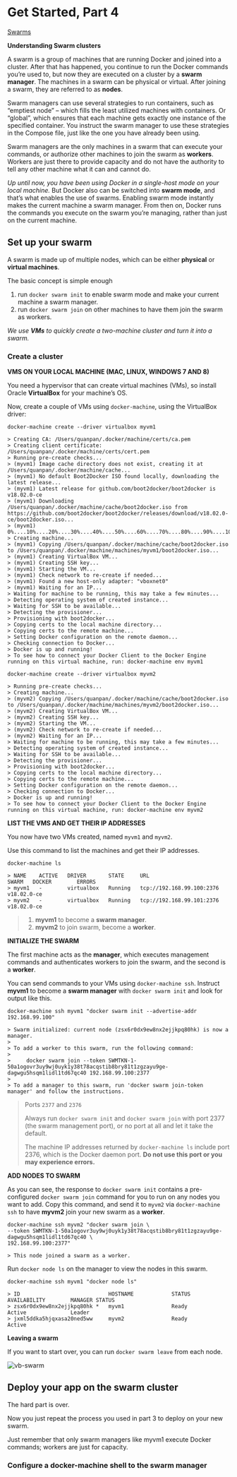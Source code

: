 # Get Started, Part 4

[Swarms](https://docs.docker.com/get-started/part4/)

**Understanding Swarm clusters**

A swarm is a group of machines that are running Docker and joined into a cluster.
After that has happened, you continue to run the Docker commands you’re used to,
but now they are executed on a cluster by a **swarm manager**.
The machines in a swarm can be physical or virtual.
After joining a swarm, they are referred to as **nodes**.

Swarm managers can use several strategies to run containers,
such as “emptiest node” – which fills the least utilized machines with containers.
Or “global”, which ensures that each machine gets exactly one instance of the specified container.
You instruct the swarm manager to use these strategies in the Compose file, just like the one you have already been using.

Swarm managers are the only machines in a swarm that can execute your commands,
or authorize other machines to join the swarm as **workers**.
Workers are just there to provide capacity and do not have the authority to tell any other machine what it can and cannot do.

*Up until now, you have been using Docker in a single-host mode on your local machine.*
But Docker also can be switched into **swarm mode**, and that’s what enables the use of swarms.
Enabling swarm mode instantly makes the current machine a swarm manager.
From then on, Docker runs the commands you execute on the swarm you’re managing, rather than just on the current machine.

## Set up your swarm

A swarm is made up of multiple nodes, which can be either **physical** or **virtual machines**.

The basic concept is simple enough

1. run `docker swarm init` to enable swarm mode and make your current machine a swarm manager.
2. run `docker swarm join` on other machines to have them join the swarm as workers.

_We use **VMs** to quickly create a two-machine cluster and turn it into a swarm._

### Create a cluster

**VMS ON YOUR LOCAL MACHINE (MAC, LINUX, WINDOWS 7 AND 8)**

You need a hypervisor that can create virtual machines (VMs), so install Oracle **VirtualBox** for your machine’s OS.

Now, create a couple of VMs using `docker-machine`, using the VirtualBox driver:

```
docker-machine create --driver virtualbox myvm1

> Creating CA: /Users/quanpan/.docker/machine/certs/ca.pem
> Creating client certificate: /Users/quanpan/.docker/machine/certs/cert.pem
> Running pre-create checks...
> (myvm1) Image cache directory does not exist, creating it at /Users/quanpan/.docker/machine/cache...
> (myvm1) No default Boot2Docker ISO found locally, downloading the latest release...
> (myvm1) Latest release for github.com/boot2docker/boot2docker is v18.02.0-ce
> (myvm1) Downloading /Users/quanpan/.docker/machine/cache/boot2docker.iso from https://github.com/boot2docker/boot2docker/releases/download/v18.02.0-ce/boot2docker.iso...
> (myvm1) 0%....10%....20%....30%....40%....50%....60%....70%....80%....90%....100%
> Creating machine...
> (myvm1) Copying /Users/quanpan/.docker/machine/cache/boot2docker.iso to /Users/quanpan/.docker/machine/machines/myvm1/boot2docker.iso...
> (myvm1) Creating VirtualBox VM...
> (myvm1) Creating SSH key...
> (myvm1) Starting the VM...
> (myvm1) Check network to re-create if needed...
> (myvm1) Found a new host-only adapter: "vboxnet0"
> (myvm1) Waiting for an IP...
> Waiting for machine to be running, this may take a few minutes...
> Detecting operating system of created instance...
> Waiting for SSH to be available...
> Detecting the provisioner...
> Provisioning with boot2docker...
> Copying certs to the local machine directory...
> Copying certs to the remote machine...
> Setting Docker configuration on the remote daemon...
> Checking connection to Docker...
> Docker is up and running!
> To see how to connect your Docker Client to the Docker Engine running on this virtual machine, run: docker-machine env myvm1
```

```
docker-machine create --driver virtualbox myvm2

> Running pre-create checks...
> Creating machine...
> (myvm2) Copying /Users/quanpan/.docker/machine/cache/boot2docker.iso to /Users/quanpan/.docker/machine/machines/myvm2/boot2docker.iso...
> (myvm2) Creating VirtualBox VM...
> (myvm2) Creating SSH key...
> (myvm2) Starting the VM...
> (myvm2) Check network to re-create if needed...
> (myvm2) Waiting for an IP...
> Waiting for machine to be running, this may take a few minutes...
> Detecting operating system of created instance...
> Waiting for SSH to be available...
> Detecting the provisioner...
> Provisioning with boot2docker...
> Copying certs to the local machine directory...
> Copying certs to the remote machine...
> Setting Docker configuration on the remote daemon...
> Checking connection to Docker...
> Docker is up and running!
> To see how to connect your Docker Client to the Docker Engine running on this virtual machine, run: docker-machine env myvm2
```

**LIST THE VMS AND GET THEIR IP ADDRESSES**

You now have two VMs created, named `myvm1` and `myvm2`.

Use this command to list the machines and get their IP addresses.

```
docker-machine ls

> NAME    ACTIVE   DRIVER       STATE     URL                         SWARM   DOCKER        ERRORS
> myvm1   -        virtualbox   Running   tcp://192.168.99.100:2376           v18.02.0-ce   
> myvm2   -        virtualbox   Running   tcp://192.168.99.101:2376           v18.02.0-ce   
```

> 1. **myvm1** to become a **swarm manager**.
> 2. **myvm2** to join swarm, become a **worker**.

**INITIALIZE THE SWARM**

The first machine acts as the **manager**,
which executes management commands and authenticates workers to join the swarm, and the second is a **worker**.

You can send commands to your VMs using `docker-machine ssh`.
Instruct **myvm1** to become a **swarm manager** with `docker swarm init` and look for output like this.

```
docker-machine ssh myvm1 "docker swarm init --advertise-addr 192.168.99.100"

> Swarm initialized: current node (zsx6r0dx9ew8nx2ejjkpq80hk) is now a manager.
> 
> To add a worker to this swarm, run the following command:
> 
>     docker swarm join --token SWMTKN-1-50a1ogovr3uy9wj0uyk1y38t78acqstib8bry81t1zgzayu9ge-dagwgu5hsqm1lidl1td67qc40 192.168.99.100:2377
> 
> To add a manager to this swarm, run 'docker swarm join-token manager' and follow the instructions.
```

> Ports `2377` and `2376`
> 
> Always run `docker swarm init` and `docker swarm join` with port 2377 (the swarm management port), or no port at all and let it take the default.
> 
> The machine IP addresses returned by `docker-machine ls` include port 2376, which is the Docker daemon port.
> **Do not use this port or you may experience errors.**

**ADD NODES TO SWARM**

As you can see, the response to `docker swarm init` contains a pre-configured `docker swarm join` command for you to run on any nodes you want to add.
Copy this command, and send it to `myvm2` via `docker-machine ssh` to have **myvm2** join your new swarm as a **worker**.

```
docker-machine ssh myvm2 "docker swarm join \
--token SWMTKN-1-50a1ogovr3uy9wj0uyk1y38t78acqstib8bry81t1zgzayu9ge-dagwgu5hsqm1lidl1td67qc40 \
192.168.99.100:2377"

> This node joined a swarm as a worker.
```

Run `docker node ls` on the manager to view the nodes in this swarm.

```
docker-machine ssh myvm1 "docker node ls"

> ID                            HOSTNAME            STATUS              AVAILABILITY        MANAGER STATUS
> zsx6r0dx9ew8nx2ejjkpq80hk *   myvm1               Ready               Active              Leader
> jxml5ddka5hjqxasa20ned5ww     myvm2               Ready               Active              
```

**Leaving a swarm**

If you want to start over, you can run `docker swarm leave` from each node.

![vb-swarm](https://raw.githubusercontent.com/quanpan302/test/master/t00-Docker/t03/vb-swarm.png)

## Deploy your app on the swarm cluster

The hard part is over.

Now you just repeat the process you used in part 3 to deploy on your new swarm.

Just remember that only swarm managers like myvm1 execute Docker commands; workers are just for capacity.

### Configure a docker-machine shell to the swarm manager


